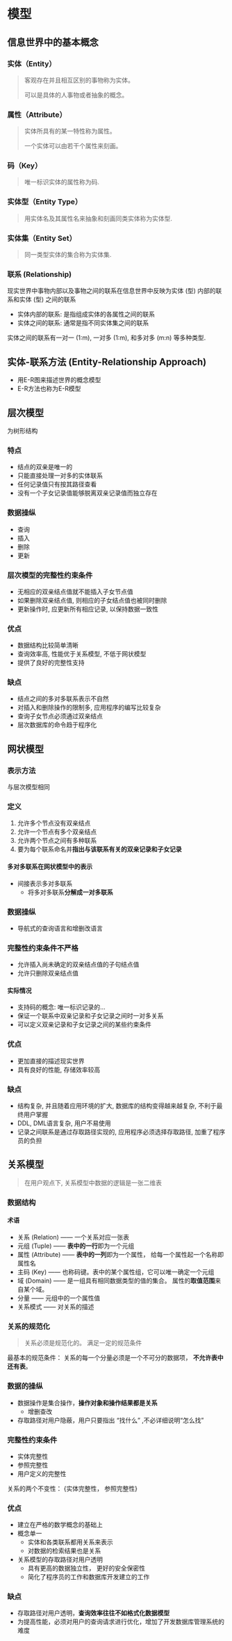 # 模型

## 信息世界中的基本概念

### 实体（Entity）

> 客观存在并且相互区别的事物称为实体。
>
> 可以是具体的人事物或者抽象的概念。

### 属性（Attribute）

> 实体所具有的某一特性称为属性。
>
> 一个实体可以由若干个属性来刻画。

### 码（Key）

> 唯一标识实体的属性称为码.

### 实体型（Entity Type）

> 用实体名及其属性名来抽象和刻画同类实体称为实体型.

### 实体集（Entity Set）

> 同一类型实体的集合称为实体集.

### 联系 (Relationship)

现实世界中事物内部以及事物之间的联系在信息世界中反映为实体 (型) 内部的联系和实体 (型) 之间的联系

- 实体内部的联系: 是指组成实体的各属性之间的联系
- 实体之间的联系: 通常是指不同实体集之间的联系

实体之间的联系有一对一 (1:m), 一对多 (1:m), 和多对多 (m:n) 等多种类型.

## 实体-联系方法 (Entity-Relationship Approach)

- 用E-R图来描述世界的概念模型
- E-R方法也称为E-R模型



## 层次模型

为树形结构

### 特点

- 结点的双亲是唯一的
- 只能直接处理一对多的实体联系
- 任何记录值只有按其路径查看
- 没有一个子女记录值能够脱离双亲记录值而独立存在

### 数据操纵

- 查询
- 插入
- 删除
- 更新

### 层次模型的完整性约束条件

- 无相应的双亲结点值就不能插入子女节点值
- 如果删除双亲结点值, 则相应的子女结点值也被同时删除
- 更新操作时, 应更新所有相应记录, 以保持数据一致性

### 优点

- 数据结构比较简单清晰
- 查询效率高, 性能优于关系模型, 不低于网状模型
- 提供了良好的完整性支持

### 缺点

- 结点之间的多对多联系表示不自然
- 对插入和删除操作的限制多, 应用程序的编写比较复杂
- 查询子女节点必须通过双亲结点
- 层次数据库的命令趋于程序化



## 网状模型

### 表示方法

与层次模型相同

### 定义

1. 允许多个节点没有双亲结点
2. 允许一个节点有多个双亲结点
3. 允许两个节点之间有多种联系
4. 要为每个联系命名并**指出与该联系有关的双亲记录和子女记录**

#### 多对多联系在网状模型中的表示

- 间接表示多对多联系
  - 将多对多联系**分解成一对多联系**

### 数据操纵

- 导航式的查询语言和增删改语言

### 完整性约束条件不严格

- 允许插入尚未确定的双亲结点值的子句结点值
- 允许只删除双亲结点值

#### 实际情况

- 支持码的概念: 唯一标识记录的...
- 保证一个联系中双亲记录和子女记录之间时一对多关系
- 可以定义双亲记录和子女记录之间的某些约束条件

### 优点

- 更加直接的描述现实世界
- 具有良好的性能, 存储效率较高

### 缺点

- 结构复杂, 并且随着应用环境的扩大, 数据库的结构变得越来越复杂, 不利于最终用户掌握
- DDL, DML语言复杂, 用户不易使用
- 记录之间联系是通过存取路径实现的, 应用程序必须选择存取路径, 加重了程序员的负担

## 关系模型

> 在用户观点下, 关系模型中数据的逻辑是一张二维表

### 数据结构

#### 术语

- 关系 (Relation) —— 一个关系对应一张表
- 元组 (Tuple) —— **表中的一行**即为一个元组
- 属性 (Attribute) —— **表中的一列**即为一个属性， 给每一个属性起一个名称即属性名
- 主码 (Key) —— 也称码键。表中的某个属性组，它可以唯一确定一个元组
- 域 (Domain) —— 是一组具有相同数据类型的值的集合。 属性的**取值范围**来自某个域。
- 分量 —— 元组中的一个属性值
- 关系模式 —— 对关系的描述

### 关系的规范化

> 关系必须是规范化的。 满足一定的规范条件

最基本的规范条件： 关系的每一个分量必须是一个不可分的数据项， **不允许表中还有表**。

### 数据的操纵

- 数据操作是集合操作，**操作对象和操作结果都是关系**
  - 增删查改
- 存取路径对用户隐蔽，用户只要指出 “找什么” ,不必详细说明“怎么找”

### 完整性约束条件

- 实体完整性
- 参照完整性
- 用户定义的完整性

关系的两个不变性： {实体完整性， 参照完整性}

### 优点

- 建立在严格的数学概念的基础上
- 概念单一
  - 实体和各类联系都用关系来表示
  - 对数据的检索结果也是关系
- 关系模型的存取路径对用户透明
  - 具有更高的数据独立性， 更好的安全保密性
  - 简化了程序员的工作和数据库开发建立的工作

### 缺点

- 存取路径对用户透明，**查询效率往往不如格式化数据模型**
- 为提高性能，必须对用户的查询请求进行优化，增加了开发数据库管理系统的难度